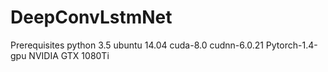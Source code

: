 # DeepConvLstmNet
Prerequisites
python 3.5
ubuntu 14.04
cuda-8.0
cudnn-6.0.21
Pytorch-1.4-gpu
NVIDIA GTX 1080Ti
